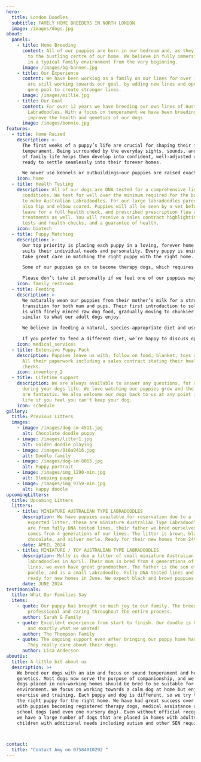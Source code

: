 ```yaml
---
hero:
  title: London Doodles
  subtitle: FAMILY HOME BREEDERS IN NORTH LONDON
  image: /images/dogs.jpg
about:
  panels:
    - title: Home Breeding
      content: All of our puppies are born in our bedroom and, as they grow, are moved
        to the bustling centre of our home. We believe in fully immersing them
        in a typical family environment from the very beginning.
      image: /images/bg-banner.jpg
    - title: Our Experience
      content: We have been working as a family on our lines for over 10 years, but we
        are still working towards our goal, by adding new lines and opening the
        gene pool to create stronger lines.
      image: /images/millie.jpg
    - title: Our Goal
      content: For over 12 years we have breeding our own lines of Australian type
        Labradoodles. With a focus on temperament we have been breeding to
        improve the health and genetics of our dogs
      image: /images/bonnie.jpg
features:
  - title: Home Raised
    description: >-
      The first weeks of a puppy’s life are crucial for shaping their future
      temperament. Being surrounded by the everyday sights, sounds, and rhythms
      of family life helps them develop into confident, well-adjusted dogs,
      ready to settle seamlessly into their forever homes.

      We never use kennels or outbuildings—our puppies are raised exactly where they belong: right alongside us, as part of the family along with our children, other dogs and cat.
    icon: home
  - title: Health Testing
    description: All of our dogs are DNA tested for a comprehensive list of
      conditions. We test for well over the minimum required for the breeds used
      to make Australian Labradoodles. For our large labradoodles parents are
      also hip and elbow scored. Puppies will all be seen by a vet before they
      leave for a full health check, and prescribed prescription flea and worm
      treatments as well. You will receive a sales contract highlighting the
      tests and health checks, and a guarantee of health.
    icon: biotech
  - title: Puppy Matching
    description: >-
      Our top priority is placing each puppy in a loving, forever home that
      suits their individual needs and personality. Every puppy is unique, so we
      take great care in matching the right puppy with the right home.

      Some of our puppies go on to become therapy dogs, which requires specific temperaments and traits. In these cases, we match them with families who need those characteristics.

      Please don’t take it personally if we feel one of our puppies may not be the right fit for your household. This is never a reflection on you, but a commitment to the long-term wellbeing of our dogs, and it may be that a later litter will suit you better.
    icon: family_restroom
  - title: Feeding
    description: >-
      We naturally wean our puppies from their mother’s milk for a stress free
      transition for both mum and pups. Their first introduction to solid food
      is with finely minced raw dog food, gradually moving to chunkier blends
      similar to what our adult dogs enjoy.

      We believe in feeding a natural, species-appropriate diet and use only age-appropriate, natural treats to support sensory development. Chewing on larger, safe chews not only satisfies their natural instincts but also helps them relax and self-soothe.

      If you prefer to feed a different diet, we’re happy to discuss options with you and will do our best to accommodate your preferences before your puppy goes home.
    icon: medical_services
  - title: Extensive Puppy Pack
    description: Puppies leave us with; follow on food, blanket, toys and treats.
      All their paperwork including a sales contract stating their health
      checks.
    icon: inventory_2
  - title: Lifetime support
    description: We are always available to answer any questions, for any time
      during your dogs life. We love watching our puppies grow and the updates
      are fantastic. We also welcome our dogs back to us at any point in their
      life if you feel you can't keep your dog.
    icon: schedule
gallery:
  title: Previous Litters
  images:
    - image: /images/dog-sm-4511.jpg
      alt: Chocolate doodle puppy
    - image: /images/litter1.jpg
      alt: Golden doodle playing
    - image: /images/0i6a9416.jpg
      alt: Doodle family
    - image: /images/dog-sm-8065.jpg
      alt: Puppy portrait
    - image: /images/img_1290-min.jpg
      alt: Sleeping puppy
    - image: /images/img_9759-min.jpg
      alt: Happy doodle
upcomingLitters:
  title: Upcoming Litters
  litters:
    - title: MINIATURE AUSTRALIAN TYPE LABRADOODLES
      description: We have puppies available for reservation due to a larger than
        expected litter, these are miniature Australian Type Labradoodles. They
        are from fully DNA tested lines, their father we bred ourselves and
        comes from 4 generations of our lines. The litter is brown, black,
        chocolate, and silver merle. Ready for their new homes from 24th April
      date: APRIL 2024
    - title: MINIATURE / TOY AUSTRALIAN TYPE LABRADOODLES
      description: Molly is due a litter of small miniature Australian type
        labradoodles in April. Their mum is bred from 4 generations of our
        lines, we even have great grandmother. The father is the son of our toy
        poodle, and is a small Labradoodle. Fully DNA tested lines and would be
        ready for new homes in June. We expect black and brown puppies
      date: JUNE 2024
testimonials:
  title: What Our Families Say
  items:
    - quote: Our puppy has brought so much joy to our family. The breeder was
        professional and caring throughout the entire process.
      author: Sarah & Family
    - quote: Excellent experience from start to finish. Our doodle is healthy, happy,
        and exactly what we wanted!
      author: The Thompson Family
    - quote: The ongoing support even after bringing our puppy home has been amazing.
        They really care about their dogs.
      author: Lisa Anderson
aboutUs:
  title: A little bit about us
  description: >+
    We breed our dogs with an aim and focus on sound temperament and healthy
    genetics. Most dogs now serve the purpose of companionship, and we believe
    dogs placed in non-working homes should be bred to be suitable for a home
    environment. We focus on working towards a calm dog at home but enjoys
    exercise and training. Each puppy and dog is different, so we try to choose
    the right puppy for the right home. We have had great success over the years
    with puppies becoming registered therapy dogs, medical assistance dogs,
    school dogs (and even one nursery dog). Even without official recognition,
    we have a large number of dogs that are placed in homes with adults or
    children with additional needs including autism and other SEN requirements. 



contact:
  title: "Contact Amy on 07584010292 "
---
```


